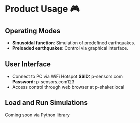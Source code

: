 # Product Usage 🎮

##  Operating Modes
- **Sinusoidal function**: Simulation of predefined earthquakes.
- **Preloaded earthquakes**: Control via graphical interface.

##  User Interface
- Connect to PC via WiFi Hotspot
  **SSID:** p-sensors.com  
  **Password:** p-sensors.com123
- Access control through web browser at p-shaker.local

##  Load and Run Simulations

Coming soon via Python library
